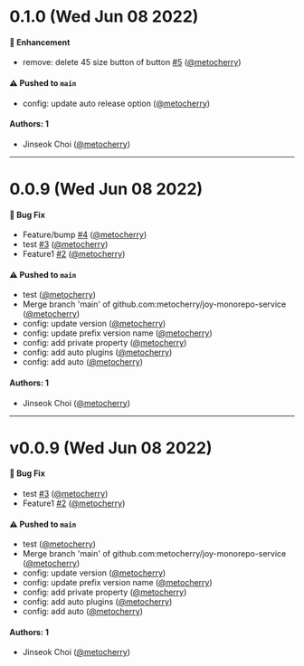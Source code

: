# 0.1.0 (Wed Jun 08 2022)

#### 🚀 Enhancement

- remove: delete 45 size button of button [#5](https://github.com/metocherry/joy-monorepo-service/pull/5) ([@metocherry](https://github.com/metocherry))

#### ⚠️ Pushed to `main`

- config: update auto release option ([@metocherry](https://github.com/metocherry))

#### Authors: 1

- Jinseok Choi ([@metocherry](https://github.com/metocherry))

---

# 0.0.9 (Wed Jun 08 2022)

#### 🐛 Bug Fix

- Feature/bump [#4](https://github.com/metocherry/joy-monorepo-service/pull/4) ([@metocherry](https://github.com/metocherry))
- test [#3](https://github.com/metocherry/joy-monorepo-service/pull/3) ([@metocherry](https://github.com/metocherry))
- Feature1 [#2](https://github.com/metocherry/joy-monorepo-service/pull/2) ([@metocherry](https://github.com/metocherry))

#### ⚠️ Pushed to `main`

- test ([@metocherry](https://github.com/metocherry))
- Merge branch 'main' of github.com:metocherry/joy-monorepo-service ([@metocherry](https://github.com/metocherry))
- config: update version ([@metocherry](https://github.com/metocherry))
- config: update prefix version name ([@metocherry](https://github.com/metocherry))
- config: add private property ([@metocherry](https://github.com/metocherry))
- config: add auto plugins ([@metocherry](https://github.com/metocherry))
- config: add auto ([@metocherry](https://github.com/metocherry))

#### Authors: 1

- Jinseok Choi ([@metocherry](https://github.com/metocherry))

---

# v0.0.9 (Wed Jun 08 2022)

#### 🐛 Bug Fix

- test [#3](https://github.com/metocherry/joy-monorepo-service/pull/3) ([@metocherry](https://github.com/metocherry))
- Feature1 [#2](https://github.com/metocherry/joy-monorepo-service/pull/2) ([@metocherry](https://github.com/metocherry))

#### ⚠️ Pushed to `main`

- test ([@metocherry](https://github.com/metocherry))
- Merge branch 'main' of github.com:metocherry/joy-monorepo-service ([@metocherry](https://github.com/metocherry))
- config: update version ([@metocherry](https://github.com/metocherry))
- config: update prefix version name ([@metocherry](https://github.com/metocherry))
- config: add private property ([@metocherry](https://github.com/metocherry))
- config: add auto plugins ([@metocherry](https://github.com/metocherry))
- config: add auto ([@metocherry](https://github.com/metocherry))

#### Authors: 1

- Jinseok Choi ([@metocherry](https://github.com/metocherry))
